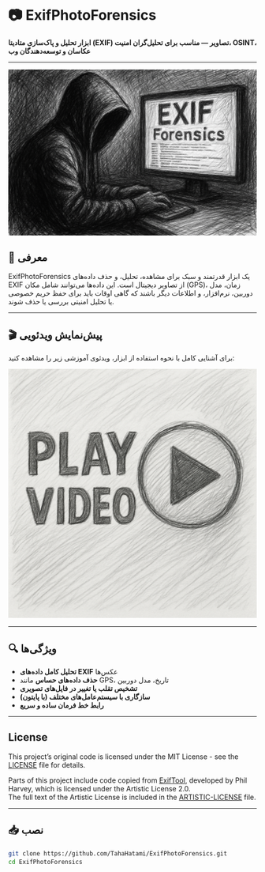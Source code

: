 # 📷 ExifPhotoForensics

**ابزار تحلیل و پاک‌سازی متادیتا (EXIF) تصاویر — مناسب برای تحلیل‌گران امنیت، OSINT، عکاسان و توسعه‌دهندگان وب**

---

![نمایی از ابزار](assets/IMG.jpg)

## 🎯 معرفی

ExifPhotoForensics یک ابزار قدرتمند و سبک برای مشاهده، تحلیل، و حذف داده‌های EXIF از تصاویر دیجیتال است. این داده‌ها می‌توانند شامل مکان (GPS)، زمان، مدل دوربین، نرم‌افزار، و اطلاعات دیگر باشند که گاهی اوقات باید برای حفظ حریم خصوصی یا تحلیل امنیتی بررسی یا حذف شوند.

---

## 🎬 پیش‌نمایش ویدئویی

برای آشنایی کامل با نحوه استفاده از ابزار، ویدئوی آموزشی زیر را مشاهده کنید:

[![پیش‌نمایش ویدیو](assets/PlayVideo.png)](assets/Video.mp4)


---

## 🔍 ویژگی‌ها

- **تحلیل کامل داده‌های EXIF** عکس‌ها
- **حذف داده‌های حساس** مانند GPS، تاریخ، مدل دوربین
- **تشخیص تقلب یا تغییر در فایل‌های تصویری**
- **سازگاری با سیستم‌عامل‌های مختلف (با پایتون)**
- **رابط خط فرمان ساده و سریع**

---
## License

This project’s original code is licensed under the MIT License - see the [LICENSE](./LICENSE) file for details.

Parts of this project include code copied from [ExifTool](https://exiftool.org/), developed by Phil Harvey, which is licensed under the Artistic License 2.0.  
The full text of the Artistic License is included in the [ARTISTIC-LICENSE](./ARTISTIC-LICENSE) file.

---

## 📥 نصب

```bash
git clone https://github.com/TahaHatami/ExifPhotoForensics.git
cd ExifPhotoForensics


